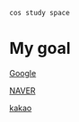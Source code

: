     cos study space

# My goal

[Google](https://www.google.com)

[NAVER](https://www.naver.com)

[kakao](https://www.kakaocorp.com)